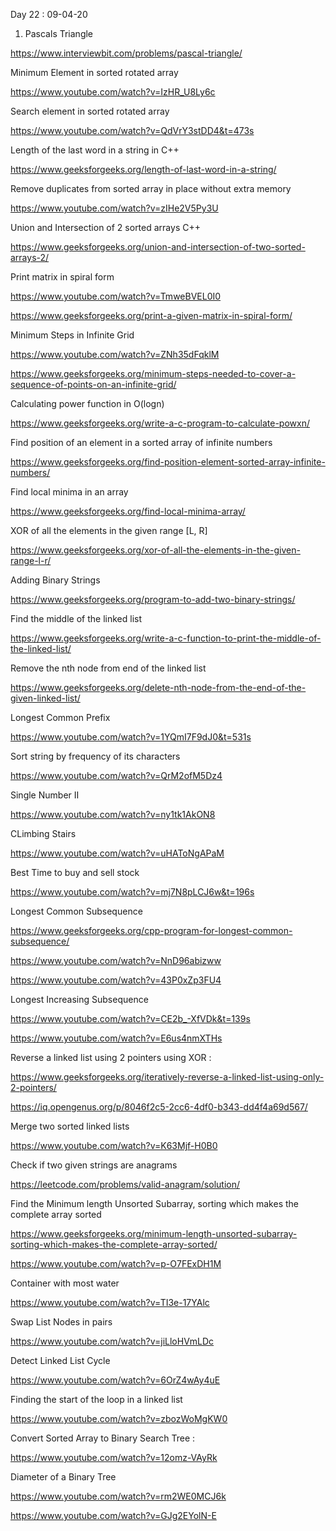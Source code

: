 Day 22 : 09-04-20

1. Pascals Triangle

https://www.interviewbit.com/problems/pascal-triangle/

Minimum Element in sorted rotated array

https://www.youtube.com/watch?v=IzHR_U8Ly6c

Search element in sorted rotated array

https://www.youtube.com/watch?v=QdVrY3stDD4&t=473s

Length of the last word in a string in C++

https://www.geeksforgeeks.org/length-of-last-word-in-a-string/

Remove duplicates from sorted array in place without extra memory 

https://www.youtube.com/watch?v=zIHe2V5Py3U

Union and Intersection of 2 sorted arrays C++

https://www.geeksforgeeks.org/union-and-intersection-of-two-sorted-arrays-2/

Print matrix in spiral form

https://www.youtube.com/watch?v=TmweBVEL0I0

https://www.geeksforgeeks.org/print-a-given-matrix-in-spiral-form/

Minimum Steps in Infinite Grid

https://www.youtube.com/watch?v=ZNh35dFqklM

https://www.geeksforgeeks.org/minimum-steps-needed-to-cover-a-sequence-of-points-on-an-infinite-grid/

Calculating power function in O(logn)

https://www.geeksforgeeks.org/write-a-c-program-to-calculate-powxn/

Find position of an element in a sorted array of infinite numbers

https://www.geeksforgeeks.org/find-position-element-sorted-array-infinite-numbers/

Find local minima in an array

https://www.geeksforgeeks.org/find-local-minima-array/

XOR of all the elements in the given range [L, R]

https://www.geeksforgeeks.org/xor-of-all-the-elements-in-the-given-range-l-r/

Adding Binary Strings

https://www.geeksforgeeks.org/program-to-add-two-binary-strings/

Find the middle of the linked list

https://www.geeksforgeeks.org/write-a-c-function-to-print-the-middle-of-the-linked-list/

Remove the nth node from end of the linked list

https://www.geeksforgeeks.org/delete-nth-node-from-the-end-of-the-given-linked-list/

Longest Common Prefix

https://www.youtube.com/watch?v=1YQmI7F9dJ0&t=531s

Sort string by frequency of its characters

https://www.youtube.com/watch?v=QrM2ofM5Dz4

Single Number II

https://www.youtube.com/watch?v=ny1tk1AkON8

CLimbing Stairs

https://www.youtube.com/watch?v=uHAToNgAPaM

Best Time to buy and sell stock

https://www.youtube.com/watch?v=mj7N8pLCJ6w&t=196s

Longest Common Subsequence

https://www.geeksforgeeks.org/cpp-program-for-longest-common-subsequence/

https://www.youtube.com/watch?v=NnD96abizww

https://www.youtube.com/watch?v=43P0xZp3FU4

Longest Increasing Subsequence

https://www.youtube.com/watch?v=CE2b_-XfVDk&t=139s

https://www.youtube.com/watch?v=E6us4nmXTHs

Reverse a linked list using 2 pointers using XOR :

https://www.geeksforgeeks.org/iteratively-reverse-a-linked-list-using-only-2-pointers/

https://iq.opengenus.org/p/8046f2c5-2cc6-4df0-b343-dd4f4a69d567/

Merge two sorted linked lists

https://www.youtube.com/watch?v=K63Mjf-H0B0

Check if two given strings are anagrams

https://leetcode.com/problems/valid-anagram/solution/

Find the Minimum length Unsorted Subarray, sorting which makes the complete array sorted

https://www.geeksforgeeks.org/minimum-length-unsorted-subarray-sorting-which-makes-the-complete-array-sorted/

https://www.youtube.com/watch?v=p-O7FExDH1M

Container with most water 

https://www.youtube.com/watch?v=TI3e-17YAlc

Swap List Nodes in pairs

https://www.youtube.com/watch?v=jiLloHVmLDc

Detect Linked List Cycle

https://www.youtube.com/watch?v=6OrZ4wAy4uE

Finding the start of the loop in a linked list

https://www.youtube.com/watch?v=zbozWoMgKW0

Convert Sorted Array to Binary Search Tree :

https://www.youtube.com/watch?v=12omz-VAyRk

Diameter of a Binary Tree

https://www.youtube.com/watch?v=rm2WE0MCJ6k

https://www.youtube.com/watch?v=GJg2EYolN-E
